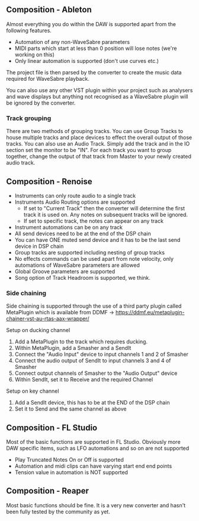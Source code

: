 ## Composition - Ableton

Almost everything you do within the DAW is supported apart from the following features.

- Automation of any non-WaveSabre parameters
- MIDI parts which start at less than 0 position will lose notes (we're working on this)
- Only linear automation is supported (don't use curves etc.)

The project file is then parsed by the converter to create the music data required for WaveSabre playback.

You can also use any other VST plugin within your project such as analysers and wave displays but anything not recognised as a WaveSabre plugin will be ignored by the converter.

### Track grouping

There are two methods of grouping tracks. You can use Group Tracks to house multiple tracks and place devices to effect the overall output of those tracks. You can also use an Audio Track. Simply add the track and in the IO section set the monitor to be "IN". For each track you want to group together, change the output of that track from Master to your newly created audio track.

## Composition - Renoise

- Instruments can only route audio to a single track
- Instruments Audio Routing options are supported
  - If set to "Current Track" then the converter will determine the first track it is used on.  Any notes on subsequent tracks will be ignored.
  - If set to specific track, the notes can appear on any track
- Instrument automations can be on any track
- All send devices need to be at the end of the DSP chain
- You can have ONE muted send device and it has to be the last send device in DSP chain
- Group tracks are supported including nesting of group tracks
- No effects commands can be used apart from note velocity, only automations of WaveSabre parameters are allowed
- Global Groove parameters are supported
- Song option of Track Headroom is supported, we think.

### Side chaining

Side chaining is supported through the use of a third party plugin called MetaPlugin which is available from DDMF -> https://ddmf.eu/metaplugin-chainer-vst-au-rtas-aax-wrapper/

Setup on ducking channel

1. Add a MetaPlugin to the track which requires ducking.
2. Within MetaPlugin, add a Smasher and a SendIt
3. Connect the "Audio Input" device to input channels 1 and 2 of Smasher
4. Connect the audio output of SendIt to input channels 3 and 4 of Smasher
5. Connect output channels of Smasher to the "Audio Output" device
6. Within SendIt, set it to Receive and the required Channel

Setup on key channel

1. Add a SendIt device, this has to be at the END of the DSP chain
2. Set it to Send and the same channel as above

## Composition - FL Studio

Most of the basic functions are supported in FL Studio. Obviously more DAW specific items, such as LFO automations and so on are not supported

- Play Truncated Notes On or Off is supported
- Automation and midi clips can have varying start end end points
- Tension value in automation is NOT supported

## Composition - Reaper

Most basic functions should be fine.  It is a very new converter and hasn't been fully tested by the community as yet.